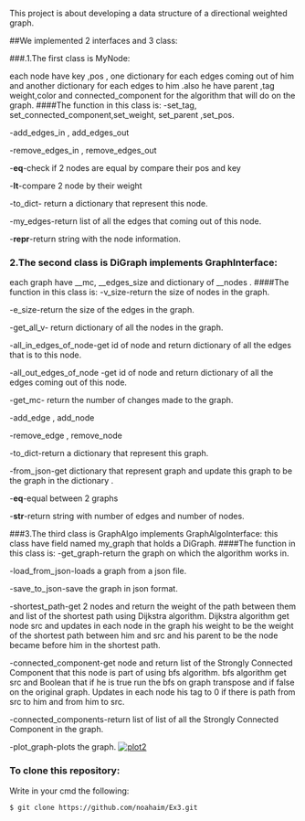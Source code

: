 This project is about developing a data structure of a directional weighted graph.

##We implemented 2 interfaces and 3 class:

###.1.The first class is MyNode:

each node have key ,pos , one dictionary for each edges coming out of him and another dictionary for each edges to him .also he have  parent ,tag  weight,color and connected_component for the algorithm that will do on the graph.
####The function in this class is:
-set_tag, set_connected_component,set_weight, set_parent ,set_pos.

-add_edges_in , add_edges_out

-remove_edges_in , remove_edges_out

-__eq__-check if 2 nodes are equal by compare their pos and key

-__lt__-compare 2 node by their weight

-to_dict- return a  dictionary that represent this node.

-my_edges-return list of all the edges that coming out of this node.

-__repr__-return string with the node information. 

### 2.The second class is DiGraph implements GraphInterface:
each graph have __mc, __edges_size and dictionary  of __nodes .
####The function in this class is:
-v_size-return the size of nodes in the graph.

-e_size-return the size of the edges in the graph.

-get_all_v- return dictionary  of all the nodes in the graph.

-all_in_edges_of_node-get id of node and return dictionary  of all the edges that is to this node.

-all_out_edges_of_node -get id of node and return dictionary  of all the edges coming out of this node.

-get_mc- return the number of changes made to the graph.

-add_edge , add_node

-remove_edge , remove_node

-to_dict-return a dictionary  that represent this graph.

-from_json-get dictionary  that represent graph and update this graph to be the graph in the dictionary  .

-__eq__-equal between 2 graphs

-__str__-return string with number of edges and number of nodes.

###3.The third class is GraphAlgo implements GraphAlgoInterface:
this class have field named my_graph that holds a DiGraph.
####The function in this class is:
-get_graph-return the graph on which the algorithm works in.

-load_from_json-loads a graph from a json file.

-save_to_json-save the graph in json format.

-shortest_path-get 2 nodes and return the weight of the path between them and list of the shortest path using Dijkstra algorithm. Dijkstra algorithm get node src and updates in each node in the graph his weight to be the weight of the shortest path between him and src and his parent to be the node became before him in the shortest path.

-connected_component-get node and return list of the Strongly Connected Component that this node is part of using bfs algorithm. bfs algorithm get src and Boolean that if he is true run the bfs on graph transpose and if false on the original graph. Updates in each node his tag to 0 if there is path from src to him and from him to src.

-connected_components-return list of list of all the Strongly Connected Component in the graph.

-plot_graph-plots the graph.
<a href="https://ibb.co/9wY3QLN"><img src="https://i.ibb.co/KNyzTkX/plot2.png" alt="plot2" border="0"></a>
 
### To clone this repository:
Write in your cmd the following:
```buildoutcfg
$ git clone https://github.com/noahaim/Ex3.git
```

